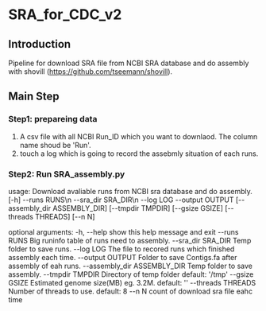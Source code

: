 # SRA_for_CDC_v2
## Introduction
Pipeline for download SRA file from NCBI SRA database and do assembly with shovill (https://github.com/tseemann/shovill).
## Main Step
### Step1: prepareing data
1. A csv file with all NCBI Run_ID which you want to downlaod. The column name shoud be 'Run'.
2. touch a log which is going to record the assebmly situation of each runs.
### Step2: Run SRA_assembly.py
usage: Download avaliable runs from NCBI sra database and do assembly. 
[-h] --runs RUNS\n
     --sra_dir SRA_DIR\n 
     --log LOG 
     --output OUTPUT
     [--assembly_dir ASSEMBLY_DIR]
     [--tmpdir TMPDIR]
     [--gsize GSIZE]
     [--threads THREADS]
     [--n N]                                                  

optional arguments:
  -h, --help            show this help message and exit
  --runs RUNS           Big runinfo table of runs need to assembly.
  --sra_dir SRA_DIR     Temp folder to save runs.
  --log LOG             The file to recored runs which finished assembly each
                        time.
  --output OUTPUT       Folder to save Contigs.fa after assembly of eah runs.
  --assembly_dir ASSEMBLY_DIR
                        Temp folder to save assembly.
  --tmpdir TMPDIR       Directory of temp folder default: '/tmp'
  --gsize GSIZE         Estimated genome size(MB) eg. 3.2M. default: ''
  --threads THREADS     Number of threads to use. default: 8
  --n N                 count of download sra file eahc time
